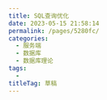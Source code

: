 ```yaml
---
title: SQL查询优化
date: 2023-05-15 21:58:14
permalink: /pages/5280fc/
categories: 
  - 服务端
  - 数据库
  - 数据库理论
tags: 
  - 
titleTag: 草稿
---
```

